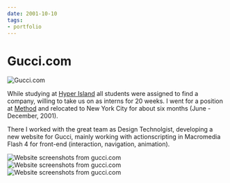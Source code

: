 ```yaml
---
date: 2001-10-10
tags:
- portfolio
---
```


# Gucci.com

![Gucci.com](/static/gucci/gucci.png)

While studying at [Hyper Island](http://www.hyperisland.com) all students were assigned to find a company, willing to take us on as interns for 20 weeks. I went for a position at [Method](http://www.method.com) and relocated to New York City for about six months (June - December, 2001).

<!-- more -->

There I worked with the great team as Design Technolgist, developing a new website for Gucci, mainly working with actionscripting in Macromedia Flash 4 for front-end (interaction, navigation, animation).

![Website screenshots from gucci.com](/static/gucci/website01.png)
![Website screenshots from gucci.com](/static/gucci/website02.png)
![Website screenshots from gucci.com](/static/gucci/website03.png)